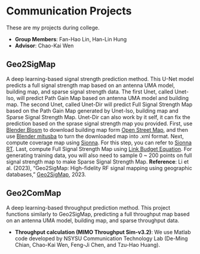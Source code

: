 # Communication Projects
These are my projects during college.
- **Group Members**: Fan-Hao Lin, Han-Lin Hung
- **Advisor**: Chao-Kai Wen

## Geo2SigMap
  A deep learning-based signal strength prediction method.
  This U-Net model predicts a full signal strength map based on an antenna UMA model, building map, and sparse signal strength data. The first Unet, called Unet-Iso, will predict Path Gain Map based on antenna UMA model and building map. The second Unet, called Unet-Dir will predict Full Signal Strength Map based on the Path Gain Map generated by Unet-Iso, building map and Sparse Signal Strength Map. Unet-Dir can also work by it self, it can fix the prediction based on the sprase signal strength map you provided.
  First, use [Blender Blosm](https://github.com/vvoovv/blosm) to download building map form [Open Street Map](https://www.openstreetmap.org/), and then use [Blender mitusba](https://github.com/mitsuba-renderer/mitsuba-blender)
to turn the downloaded map into .xml format.
  Next, compute coverage map using [Sionna](https://nvlabs.github.io/sionna/). For this step, you can refer to [Sionna RT](https://www.youtube.com/watch?v=7xHLDxUaQ7c&t=1s).
  Last, compute Full Signal Strength Map using [Link Budget Equation](https://en.wikipedia.org/wiki/Link_budget). For generating training data, you will also need to sample 0 ~ 200 points on full signal strength map to make Sparse Signal Strength Map.
**Reference**: Li et al. (2023), “Geo2SigMap: High-fidelity RF signal mapping using geographic databases,” [Geo2SigMap](https://github.com/functions-lab/geo2sigmap), 2023.

## Geo2ComMap
  A deep learning-based throughput prediction method.
  This project functions similarly to Geo2SigMap, predicting a full throughput map based on an antenna UMA model, building map, and sparse throughput data.
- **Throughput calculation (MIMO Throughput Sim-v3.2)**: We use Matlab code developed by NSYSU Communication Technology Lab (De-Ming Chian, Chao-Kai Wen, Feng-Ji Chen, and Tzu-Hao Huang).
